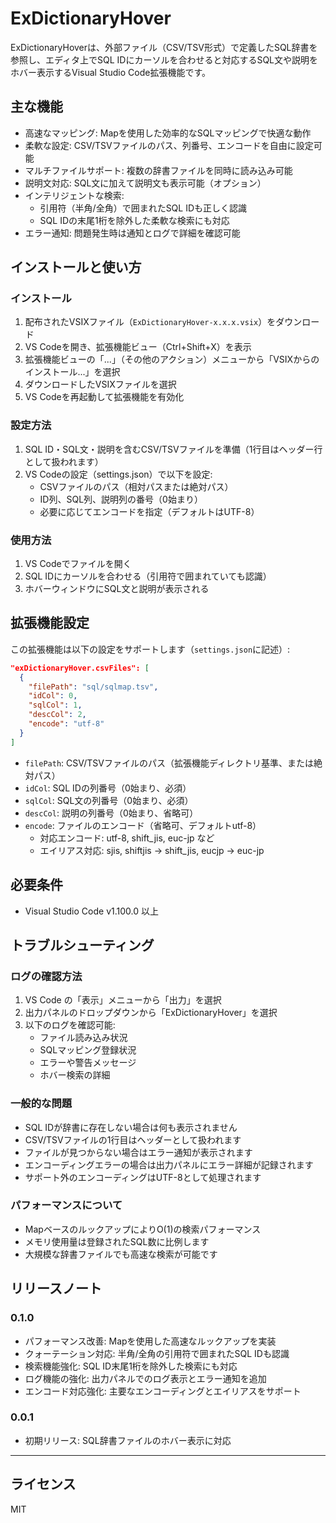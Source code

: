 # ExDictionaryHover

ExDictionaryHoverは、外部ファイル（CSV/TSV形式）で定義したSQL辞書を参照し、エディタ上でSQL IDにカーソルを合わせると対応するSQL文や説明をホバー表示するVisual Studio Code拡張機能です。

## 主な機能

- 高速なマッピング: Mapを使用した効率的なSQLマッピングで快適な動作
- 柔軟な設定: CSV/TSVファイルのパス、列番号、エンコードを自由に設定可能
- マルチファイルサポート: 複数の辞書ファイルを同時に読み込み可能
- 説明文対応: SQL文に加えて説明文も表示可能（オプション）
- インテリジェントな検索:
  - 引用符（半角/全角）で囲まれたSQL IDも正しく認識
  - SQL IDの末尾1桁を除外した柔軟な検索にも対応
- エラー通知: 問題発生時は通知とログで詳細を確認可能

## インストールと使い方

### インストール

1. 配布されたVSIXファイル（`ExDictionaryHover-x.x.x.vsix`）をダウンロード
2. VS Codeを開き、拡張機能ビュー（Ctrl+Shift+X）を表示
3. 拡張機能ビューの「...」（その他のアクション）メニューから「VSIXからのインストール...」を選択
4. ダウンロードしたVSIXファイルを選択
5. VS Codeを再起動して拡張機能を有効化

### 設定方法

1. SQL ID・SQL文・説明を含むCSV/TSVファイルを準備（1行目はヘッダー行として扱われます）
2. VS Codeの設定（settings.json）で以下を設定:
   - CSVファイルのパス（相対パスまたは絶対パス）
   - ID列、SQL列、説明列の番号（0始まり）
   - 必要に応じてエンコードを指定（デフォルトはUTF-8）

### 使用方法

1. VS Codeでファイルを開く
2. SQL IDにカーソルを合わせる（引用符で囲まれていても認識）
3. ホバーウィンドウにSQL文と説明が表示される

## 拡張機能設定

この拡張機能は以下の設定をサポートします（`settings.json`に記述）:

```json
"exDictionaryHover.csvFiles": [
  {
    "filePath": "sql/sqlmap.tsv",
    "idCol": 0,
    "sqlCol": 1,
    "descCol": 2,
    "encode": "utf-8"
  }
]
```

- `filePath`: CSV/TSVファイルのパス（拡張機能ディレクトリ基準、または絶対パス）
- `idCol`: SQL IDの列番号（0始まり、必須）
- `sqlCol`: SQL文の列番号（0始まり、必須）
- `descCol`: 説明の列番号（0始まり、省略可）
- `encode`: ファイルのエンコード（省略可、デフォルトutf-8）
  - 対応エンコード: utf-8, shift_jis, euc-jp など
  - エイリアス対応: sjis, shiftjis → shift_jis, eucjp → euc-jp

## 必要条件

- Visual Studio Code v1.100.0 以上

## トラブルシューティング

### ログの確認方法

1. VS Code の「表示」メニューから「出力」を選択
2. 出力パネルのドロップダウンから「ExDictionaryHover」を選択
3. 以下のログを確認可能:
   - ファイル読み込み状況
   - SQLマッピング登録状況
   - エラーや警告メッセージ
   - ホバー検索の詳細

### 一般的な問題

- SQL IDが辞書に存在しない場合は何も表示されません
- CSV/TSVファイルの1行目はヘッダーとして扱われます
- ファイルが見つからない場合はエラー通知が表示されます
- エンコーディングエラーの場合は出力パネルにエラー詳細が記録されます
- サポート外のエンコーディングはUTF-8として処理されます

### パフォーマンスについて

- MapベースのルックアップによりO(1)の検索パフォーマンス
- メモリ使用量は登録されたSQL数に比例します
- 大規模な辞書ファイルでも高速な検索が可能です

## リリースノート

### 0.1.0

- パフォーマンス改善: Mapを使用した高速なルックアップを実装
- クォーテーション対応: 半角/全角の引用符で囲まれたSQL IDも認識
- 検索機能強化: SQL ID末尾1桁を除外した検索にも対応
- ログ機能の強化: 出力パネルでのログ表示とエラー通知を追加
- エンコード対応強化: 主要なエンコーディングとエイリアスをサポート

### 0.0.1

- 初期リリース: SQL辞書ファイルのホバー表示に対応

---

## ライセンス

MIT
